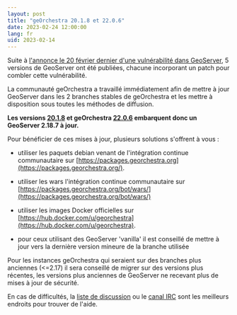 ```yaml
---
layout: post
title: "geOrchestra 20.1.8 et 22.0.6"
date: 2023-02-24 12:00:00
lang: fr
uid: 2023-02-14
---
```


Suite à [l'annonce le 20 février dernier d'une vulnérabilité dans GeoServer](https://geoserver.org/vulnerability/2023/02/20/ogc-filter-injection.html), 5 versions de GeoServer ont été publiées, chacune incorporant un patch pour combler cette vulnérabilité.

La communauté geOrchestra a travaillé immédiatement afin de mettre à jour GeoServer dans les 2 branches stables de geOrchestra et les mettre à disposition sous toutes les méthodes de diffusion.

**Les versions [20.1.8](https://github.com/georchestra/georchestra/releases/tag/20.1.8) et geOrchestra [22.0.6](https://github.com/georchestra/georchestra/releases/tag/22.0.6) embarquent donc un GeoServer 2.18.7 à jour.**

<!--more-->

Pour bénéficier de ces mises à jour, plusieurs solutions s'offrent à vous :

- utiliser les paquets debian venant de l'intégration continue communautaire sur [https://packages.georchestra.org](https://packages.georchestra.org/).

- utiliser les wars l'intégration continue communautaire sur [https://packages.georchestra.org/bot/wars/](https://packages.georchestra.org/bot/wars/)

- utiliser les images Docker officielles sur [https://hub.docker.com/u/georchestra](https://hub.docker.com/u/georchestra).

- pour ceux utilisant des GeoServer 'vanilla' il est conseillé de mettre à jour vers la dernière version mineure de la branche utilisée


Pour les instances geOrchestra qui seraient sur des branches plus anciennes (<=2.17) il sera conseillé de migrer sur des versions plus récentes, les versions plus anciennes de GeoServer ne recevant plus de mises à jour de sécurité. 

En cas de difficultés, la [liste de discussion](https://groups.google.com/group/georchestra?hl=fr) ou le [canal IRC](https://kiwiirc.com/client/irc.libera.chat/georchestra) sont les meilleurs endroits pour trouver de l'aide.


